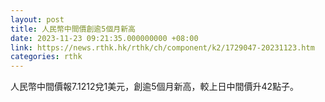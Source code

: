 ```yaml
---
layout: post
title: 人民幣中間價創逾5個月新高
date: 2023-11-23 09:21:35.000000000 +08:00
link: https://news.rthk.hk/rthk/ch/component/k2/1729047-20231123.htm
categories: rthk
---
```


人民幣中間價報7.1212兌1美元，創逾5個月新高，較上日中間價升42點子。
